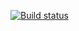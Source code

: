 [![Build status](https://ci.appveyor.com/api/projects/status/hplie9q1wbkwi7fy?svg=true)](https://ci.appveyor.com/project/ViktoriaGuschina/json)
